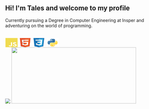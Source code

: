 ## Hi! I'm Tales and welcome to my profile
Currently pursuing a Degree in Computer Engineering at Insper and adventuring on the world of programming.
<div style="display: inline_block" ><br>
    <img align="center" alt="tales-Js" height="30" width="40" src="https://raw.githubusercontent.com/devicons/devicon/master/icons/javascript/javascript-plain.svg">
    <img align="center" alt="tales-HTML" height="30" width="40" src="https://raw.githubusercontent.com/devicons/devicon/master/icons/html5/html5-original.svg">
    <img align="center" alt="Tales-CSS" height="30" width="40" src="https://raw.githubusercontent.com/devicons/devicon/master/icons/css3/css3-original.svg">
    <img align="center" alt="Tales-Python" height="30" width="40" src="https://raw.githubusercontent.com/devicons/devicon/master/icons/python/python-original.svg">
</div>

<div style="display: inline_block">
    <img heigth = '180em' width ='400em' src = "https://github-readme-stats.vercel.app/api?username=talesitf&theme=noctis_minimus&show_icons=true&include_all_commits=true&count_private=true"/>
    <img height="180em" width ='400em' src="https://github-readme-stats.vercel.app/api/top-langs/?username=talesitf&layout=compact&langs_count=7&theme=noctis_minimus"/>
</div>
